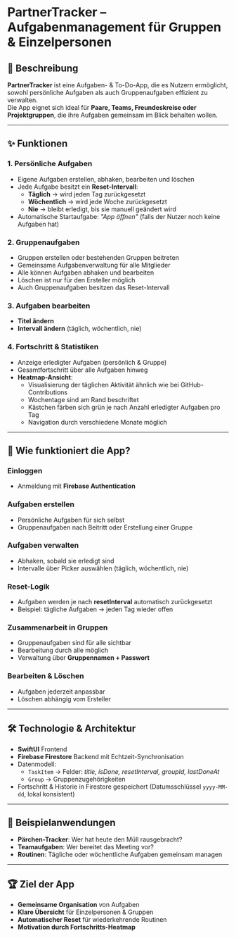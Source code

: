 # PartnerTracker – Aufgabenmanagement für Gruppen & Einzelpersonen

## 📌 Beschreibung
**PartnerTracker** ist eine Aufgaben- & To-Do-App, die es Nutzern ermöglicht, sowohl persönliche Aufgaben als auch Gruppenaufgaben effizient zu verwalten.  
Die App eignet sich ideal für **Paare, Teams, Freundeskreise oder Projektgruppen**, die ihre Aufgaben gemeinsam im Blick behalten wollen.

---

## ✨ Funktionen

### 1. Persönliche Aufgaben
- Eigene Aufgaben erstellen, abhaken, bearbeiten und löschen  
- Jede Aufgabe besitzt ein **Reset-Intervall**:
  - **Täglich** → wird jeden Tag zurückgesetzt  
  - **Wöchentlich** → wird jede Woche zurückgesetzt  
  - **Nie** → bleibt erledigt, bis sie manuell geändert wird  
- Automatische Startaufgabe: *"App öffnen"* (falls der Nutzer noch keine Aufgaben hat)

### 2. Gruppenaufgaben
- Gruppen erstellen oder bestehenden Gruppen beitreten  
- Gemeinsame Aufgabenverwaltung für alle Mitglieder  
- Alle können Aufgaben abhaken und bearbeiten  
- Löschen ist nur für den Ersteller möglich  
- Auch Gruppenaufgaben besitzen das Reset-Intervall

### 3. Aufgaben bearbeiten
- **Titel ändern**  
- **Intervall ändern** (täglich, wöchentlich, nie)  

### 4. Fortschritt & Statistiken
- Anzeige erledigter Aufgaben (persönlich & Gruppe)  
- Gesamtfortschritt über alle Aufgaben hinweg  
- **Heatmap-Ansicht**:
  - Visualisierung der täglichen Aktivität ähnlich wie bei GitHub-Contributions  
  - Wochentage sind am Rand beschriftet  
  - Kästchen färben sich grün je nach Anzahl erledigter Aufgaben pro Tag  
  - Navigation durch verschiedene Monate möglich  

---

## 🔄 Wie funktioniert die App?

### Einloggen
- Anmeldung mit **Firebase Authentication**

### Aufgaben erstellen
- Persönliche Aufgaben für sich selbst  
- Gruppenaufgaben nach Beitritt oder Erstellung einer Gruppe  

### Aufgaben verwalten
- Abhaken, sobald sie erledigt sind  
- Intervalle über Picker auswählen (täglich, wöchentlich, nie)  

### Reset-Logik
- Aufgaben werden je nach **resetInterval** automatisch zurückgesetzt  
- Beispiel: tägliche Aufgaben → jeden Tag wieder offen  

### Zusammenarbeit in Gruppen
- Gruppenaufgaben sind für alle sichtbar  
- Bearbeitung durch alle möglich  
- Verwaltung über **Gruppennamen + Passwort**

### Bearbeiten & Löschen
- Aufgaben jederzeit anpassbar  
- Löschen abhängig vom Ersteller  

---

## 🛠️ Technologie & Architektur
- **SwiftUI** Frontend  
- **Firebase Firestore** Backend mit Echtzeit-Synchronisation  
- Datenmodell:
  - `TaskItem` → Felder: *title, isDone, resetInterval, groupId, lastDoneAt*  
  - `Group` → Gruppenzugehörigkeiten  
- Fortschritt & Historie in Firestore gespeichert (Datumsschlüssel `yyyy-MM-dd`, lokal konsistent)  

---

## 🎯 Beispielanwendungen
- **Pärchen-Tracker**: Wer hat heute den Müll rausgebracht?  
- **Teamaufgaben**: Wer bereitet das Meeting vor?  
- **Routinen**: Tägliche oder wöchentliche Aufgaben gemeinsam managen  

---

## 🏆 Ziel der App
- **Gemeinsame Organisation** von Aufgaben  
- **Klare Übersicht** für Einzelpersonen & Gruppen  
- **Automatischer Reset** für wiederkehrende Routinen  
- **Motivation durch Fortschritts-Heatmap**


